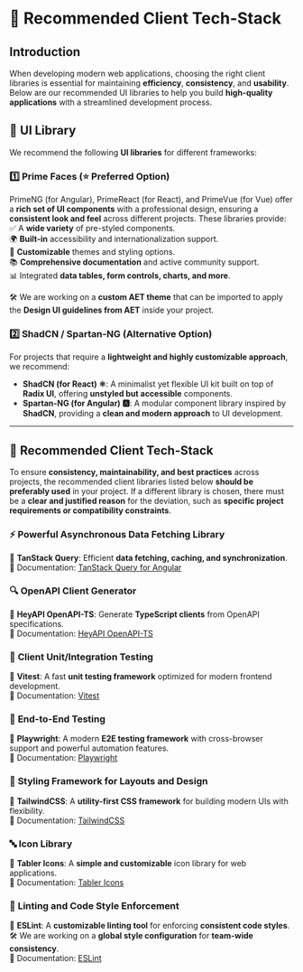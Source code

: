 # 🚀 Recommended Client Tech-Stack  

## Introduction  
When developing modern web applications, choosing the right client libraries is essential for maintaining **efficiency**, **consistency**, and **usability**. Below are our recommended UI libraries to help you build **high-quality applications** with a streamlined development process.  

## 🎨 UI Library  
We recommend the following **UI libraries** for different frameworks:  

### 1️⃣ **Prime Faces** (⭐ Preferred Option)  
PrimeNG (for Angular), PrimeReact (for React), and PrimeVue (for Vue) offer a **rich set of UI components** with a professional design, ensuring a **consistent look and feel** across different projects. These libraries provide:  
✅ A **wide variety** of pre-styled components.  
🌍 **Built-in** accessibility and internationalization support.  
🎨 **Customizable** themes and styling options.  
📚 **Comprehensive documentation** and active community support.  
📊 Integrated **data tables, form controls, charts, and more**.  

🛠️ We are working on a **custom AET theme** that can be imported to apply the **Design UI guidelines from AET** inside your project.  

### 2️⃣ **ShadCN / Spartan-NG** (Alternative Option)  
For projects that require a **lightweight and highly customizable approach**, we recommend:  
- **ShadCN (for React) ⚛️**: A minimalist yet flexible UI kit built on top of **Radix UI**, offering **unstyled but accessible** components.  
- **Spartan-NG (for Angular) 🅰️**: A modular component library inspired by **ShadCN**, providing a **clean and modern approach** to UI development.  

---  

## 📌 Recommended Client Tech-Stack  
To ensure **consistency, maintainability, and best practices** across projects, the recommended client libraries listed below **should be preferably used** in your project. If a different library is chosen, there must be a **clear and justified reason** for the deviation, such as **specific project requirements or compatibility constraints**.  

### ⚡ **Powerful Asynchronous Data Fetching Library**  
🔗 **TanStack Query**: Efficient **data fetching, caching, and synchronization**.  
📖 Documentation: [TanStack Query for Angular](https://tanstack.com/angular-tanstack-query/)  

### 🔍 **OpenAPI Client Generator**  
🔗 **HeyAPI OpenAPI-TS**: Generate **TypeScript clients** from OpenAPI specifications.  
📖 Documentation: [HeyAPI OpenAPI-TS](https://heyapi.dev)  

### 🧪 **Client Unit/Integration Testing**  
🔗 **Vitest**: A fast **unit testing framework** optimized for modern frontend development.  
📖 Documentation: [Vitest](https://vitest.dev/)  

### 🏁 **End-to-End Testing**  
🔗 **Playwright**: A modern **E2E testing framework** with cross-browser support and powerful automation features.  
📖 Documentation: [Playwright](https://playwright.dev/)  

### 🎨 **Styling Framework for Layouts and Design**  
🔗 **TailwindCSS**: A **utility-first CSS framework** for building modern UIs with flexibility.  
📖 Documentation: [TailwindCSS](https://tailwindcss.com/)  

### 🔤 **Icon Library**  
🔗 **Tabler Icons**: A **simple and customizable** icon library for web applications.  
📖 Documentation: [Tabler Icons](https://tabler.io/icons)  

### 📝 **Linting and Code Style Enforcement**  
🔗 **ESLint**: A **customizable linting tool** for enforcing **consistent code styles**.  
🛠️ We are working on a **global style configuration** for **team-wide consistency**.  
📖 Documentation: [ESLint](https://eslint.org/)  
